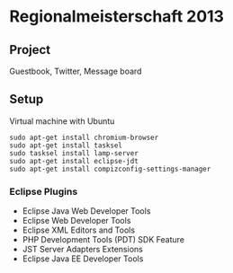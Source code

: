 # Regionalmeisterschaft 2013

## Project

Guestbook, Twitter, Message board


## Setup

Virtual machine with Ubuntu

```
sudo apt-get install chromium-browser
sudo apt-get install tasksel
sudo tasksel install lamp-server
sudo apt-get install eclipse-jdt
sudo apt-get install compizconfig-settings-manager
```

### Eclipse Plugins

- Eclipse Java Web Developer Tools
- Eclipse Web Developer Tools
- Eclipse XML Editors and Tools
- PHP Development Tools (PDT) SDK Feature
- JST Server Adapters Extensions
- Eclipse Java EE Developer Tools
